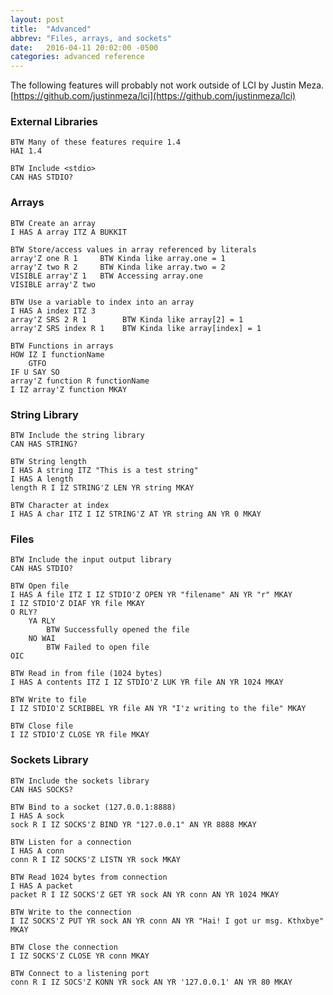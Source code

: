 ```yaml
---
layout: post
title:  "Advanced"
abbrev: "Files, arrays, and sockets"
date:   2016-04-11 20:02:00 -0500
categories: advanced reference
---
```


The following features will probably not work outside of LCI by Justin Meza.
[https://github.com/justinmeza/lci](https://github.com/justinmeza/lci)

### External Libraries ###
	BTW Many of these features require 1.4
	HAI 1.4

	BTW Include <stdio>
	CAN HAS STDIO?

### Arrays ###
    BTW Create an array
    I HAS A array ITZ A BUKKIT

    BTW Store/access values in array referenced by literals
    array'Z one R 1     BTW Kinda like array.one = 1
    array'Z two R 2     BTW Kinda like array.two = 2
    VISIBLE array'Z 1   BTW Accessing array.one
    VISIBLE array'Z two

    BTW Use a variable to index into an array
    I HAS A index ITZ 3
    array'Z SRS 2 R 1        BTW Kinda like array[2] = 1
    array'Z SRS index R 1    BTW Kinda like array[index] = 1

	BTW Functions in arrays
	HOW IZ I functionName
		GTFO
	IF U SAY SO
	array'Z function R functionName
	I IZ array'Z function MKAY

### String Library ###
	BTW Include the string library
	CAN HAS STRING?

	BTW String length
	I HAS A string ITZ "This is a test string"
	I HAS A length
	length R I IZ STRING'Z LEN YR string MKAY

	BTW Character at index
	I HAS A char ITZ I IZ STRING'Z AT YR string AN YR 0 MKAY

### Files ###
	BTW Include the input output library
	CAN HAS STDIO?

	BTW Open file
	I HAS A file ITZ I IZ STDIO'Z OPEN YR "filename" AN YR "r" MKAY
	I IZ STDIO'Z DIAF YR file MKAY
	O RLY?
		YA RLY
			BTW Successfully opened the file
		NO WAI
			BTW Failed to open file
	OIC

	BTW Read in from file (1024 bytes)
	I HAS A contents ITZ I IZ STDIO'Z LUK YR file AN YR 1024 MKAY

	BTW Write to file
	I IZ STDIO'Z SCRIBBEL YR file AN YR "I'z writing to the file" MKAY

	BTW Close file
	I IZ STDIO'Z CLOSE YR file MKAY

### Sockets Library ###
	BTW Include the sockets library
	CAN HAS SOCKS?

	BTW Bind to a socket (127.0.0.1:8888)
	I HAS A sock
	sock R I IZ SOCKS'Z BIND YR "127.0.0.1" AN YR 8888 MKAY

	BTW Listen for a connection
	I HAS A conn
	conn R I IZ SOCKS'Z LISTN YR sock MKAY

	BTW Read 1024 bytes from connection
	I HAS A packet
	packet R I IZ SOCKS'Z GET YR sock AN YR conn AN YR 1024 MKAY

	BTW Write to the connection
	I IZ SOCKS'Z PUT YR sock AN YR conn AN YR "Hai! I got ur msg. Kthxbye" MKAY

	BTW Close the connection
	I IZ SOCKS'Z CLOSE YR conn MKAY

	BTW Connect to a listening port
	conn R I IZ SOCS'Z KONN YR sock AN YR '127.0.0.1' AN YR 80 MKAY
